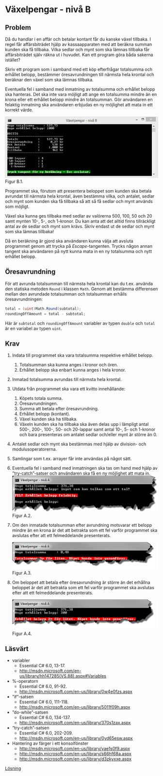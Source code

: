 # Växelpengar - nivå B

## Problem

Då du handlar i en affär och betalar kontant får du kanske växel tillbaka. I regel får affärsbiträdet hjälp av kassaapparaten med att beräkna summan kunden ska få tillbaka. Vilka sedlar och mynt som ska lämnas tillbaka får affärsbiträdet själv räkna ut i huvudet. Kan ett program göra båda sakerna istället?

Skriv ett program som i samband med ett köp efterfrågar totalsumma och erhållet belopp, bestämmer öresavrundningen till närmsta hela krontal och beräknar den växel som ska lämnas tillbaka.

Eventuella fel i samband med inmatning av totalsumma och erhållet belopp ska hanteras. Det ska inte vara möjligt att ange en totalsumma mindre än en krona eller ett erhållet belopp mindre än totalsumman. Gör användaren en felaktig inmatning ska användaren erbjudas en ny möjlighet att mata in ett korrekt värde.

![ScreenShot A](../bilder/b-bilder/countBackChange_B.png)
Figur B.1.

Programmet ska, förutom att presentera beloppet som kunden ska betala avrundat till närmsta hela krontal, även bestämma vilka, och antalet, sedlar och mynt som kunden ska få tillbaka så att så få sedlar och mynt används som möjligt.

Växel ska kunna ges tillbaka med sedlar av valörerna 500, 100, 50 och 20 samt mynten 10-, 5-, och 1-kronor. Du kan anta att det alltid finns tillräckligt antal av de sedlar och mynt som krävs. Skriv endast ut de sedlar och mynt som ska lämnas tillbaka!

Då en beräkning är gjord ska användaren kunna välja att avsluta programmet genom att trycka på _Escape_-tangenten. Trycks någon annan tangent ska användaren på nytt kunna mata in en ny totalsumma och nytt erhållet belopp.

## Öresavrundning

För att avrunda totalsumman till närmsta hela krontal kan du t.ex. använda den statiska metoden `Round` i klassen `Math`. Genom att bestämma differensen mellan den avrundade totalsumman och totalsumman erhålls öresavrundningen:

```c#
total = (uint)Math.Round(subtotal);
roundingOffAmount = total - subtotal;
```

Här är ```subtotal``` och ```roundingOffAmount``` variabler av typen ```double``` och ```total``` är en variabel av typen ```uint```.

## Krav

1. Indata till programmet ska vara totalsumma respektive erhållet belopp.
	1. Totalsumman ska kunna anges i kronor och ören.
	2. Erhållet belopp ska enbart kunna anges i hela kronor.
2. Inmatad totalsumma avrundas till närmsta hela krontal.
3. Utdata från programmet ska vara ett kvitto innehållande:
	1. Köpets totala summa.
	2. Öresavrundningen.
	3. Summa att betala efter öresavrundning.
	4. Erhållet belopp (kontant).
	5. Växel kunden ska ha tillbaka.
	6. Växeln kunden ska ha tillbaka ska även delas upp i lämpligt antal 500-, 200-, 100-, 50- och 20-lappar samt antal 10-, 5- och 1-kronor och bara presenteras om antalet sedlar och/eller mynt är större än 0.
4. Antalet sedlar och mynt ska bestämmas med hjälp av division- och modulusoperatorerna.
5. Samlingar som t.ex. arrayer får inte användas på något sätt.
6. Eventuella fel i samband med inmatningen ska tas om hand med hjälp av ”try-catch”-satser och användaren ska få en ny möjlighet att mata in.
	![ScreenShot A](../bilder/a-bilder/errorMessage_A2.png)
	Figur A.2.
7. Om den inmatade totalsumman efter avrundning motsvarar ett belopp mindre än en krona är det att betrakta som ett fel varför programmet ska avslutas efter att ett felmeddelande presenterats.
 
	![ScreenShot A](../bilder/a-bilder/errorMessage_A3.png)
	Figur A.3.

8. Om beloppet att betala efter öresavrundning är större än det erhållna beloppet är det att betrakta som ett fel varför programmet ska avslutas efter att ett felmeddelande presenterats.
 
	![ScreenShot A](../bilder/a-bilder/errorMessage_A4.png)
	Figur A.4.


## Läsvärt

- variabler
	- Essential C# 6.0, 13-17.
	- http://msdn.microsoft.com/en-us/library/hh147285(VS.88).aspx#Variables
- %-operatorn
	- Essential C# 6.0, 91-92.
	- http://msdn.microsoft.com/en-us/library/0w4e0fzs.aspx
- ”if”-satsen
	- Essential C# 6.0, 111-118.
	- http://msdn.microsoft.com/en-us/library/5011f09h.aspx
- ”do-while”-satsen
	- Essential C# 6.0, 134-137.
	- http://msdn.microsoft.com/en-us/library/370s1zax.aspx
- “try-catch”-satsen
	- Essential C# 6.0, 202-209.
	- http://msdn.microsoft.com/en-us/library/0yd65esw.aspx
- Hantering av färger i ett konsolfönster
	- http://msdn.microsoft.com/en-us/library/yae1s0f9.aspx
	- http://msdn.microsoft.com/en-us/library/s66hf68a.aspx
	- http://msdn.microsoft.com/en-us/library/d3zkyxxe.aspx

[Lösning](losning/)
